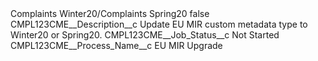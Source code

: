 <?xml version="1.0" encoding="UTF-8"?>
<CustomMetadata xmlns="http://soap.sforce.com/2006/04/metadata" xmlns:xsi="http://www.w3.org/2001/XMLSchema-instance" xmlns:xsd="http://www.w3.org/2001/XMLSchema">
    <label>Complaints Winter20/Complaints Spring20</label>
    <protected>false</protected>
    <values>
        <field>CMPL123CME__Description__c</field>
        <value xsi:type="xsd:string">Update EU MIR custom metadata type to Winter20 or Spring20.</value>
    </values>
    <values>
        <field>CMPL123CME__Job_Status__c</field>
        <value xsi:type="xsd:string">Not Started</value>
    </values>
    <values>
        <field>CMPL123CME__Process_Name__c</field>
        <value xsi:type="xsd:string">EU MIR Upgrade</value>
    </values>
</CustomMetadata>
